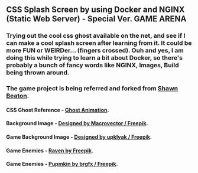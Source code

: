 ## CSS Splash Screen by using Docker and NGINX (Static Web Server) - Special Ver. GAME ARENA

### Trying out the cool css ghost available on the net, and see if I can make a cool splash screen after learning from it. It could be more FUN or WEIRDer... (fingers crossed). Ouh and yes, I am doing this while trying to learn a bit about Docker, so there's probably a bunch of fancy words like NGINX, Images, Build being thrown around.

### The game project is being referred and forked from [Shawn Beaton](https://github.com/Beat0154/easiest-game-ever/).

#### CSS Ghost Reference - [Ghost Animation](https://www.youtube.com/watch?v=so5gizA6hNo).

#### Background Image - [Designed by Macrovector / Freepik](http://www.freepik.com).
#### Game Background Image - [Designed by upklyak / Freepik](https://www.freepik.com/free-vector/ghosts-old-cemetery-with-graves-night_13377770.htm).

#### Game Enemies - [Raven by Freepik](http://www.freepik.com).
#### Game Enemies - [Pupmkin by brgfx / Freepik](https://www.freepik.com/free-vector/halloween-pumpkin-jack-olantern_24061377.htm#query=pumpkin%20cartoon&position=38&from_view=search&track=sph).
